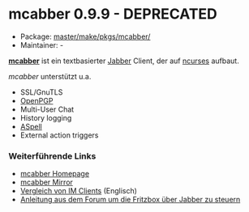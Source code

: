 # mcabber 0.9.9 - DEPRECATED
  - Package: [master/make/pkgs/mcabber/](https://github.com/Freetz-NG/freetz-ng/tree/master/make/pkgs/mcabber/)
  - Maintainer: -

**[mcabber](http://mcabber.com/)** ist ein
textbasierter
[Jabber](http://de.wikipedia.org/wiki/Extensible_Messaging_and_Presence_Protocol)
Client, der auf
[ncurses](http://de.wikipedia.org/wiki/Ncurses)
aufbaut.

*mcabber* unterstützt u.a.

-   SSL/GnuTLS
-   [OpenPGP](http://en.wikipedia.org/wiki/OpenPGP)
-   Multi-User Chat
-   History logging
-   [ASpell](http://en.wikipedia.org/wiki/Aspell)
-   External action triggers

### Weiterführende Links

-   [mcabber Homepage](http://mcabber.com/)
-   [mcabber
    Mirror](http://nerim.lilotux.net/mcabber/)
-   [Vergleich von IM
    Clients](http://en.wikipedia.org/wiki/Comparison_of_instant_messaging_clients)
    (Englisch)
-   [Anleitung aus dem Forum um die Fritzbox über Jabber zu
    steuern](http://www.ip-phone-forum.de/showthread.php?p=1552715)


